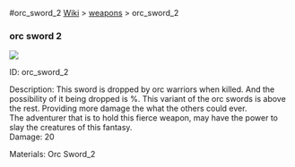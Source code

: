 #orc_sword_2
<a href="/wiki.html">Wiki</a> > <a href="/posts/wiki/weapons/index.html">weapons</a> > <a>orc_sword_2</a>
<div class="iteminfo">
<h3>orc sword 2</h3>
<img class="pixelimage" src="https://dragon-force-studio.com/images/EF_wiki/orc_sword_2.png">

<a class="iteminfoitem">ID: orc_sword_2</a></div>
Description:  This sword is dropped by orc warriors when killed.  And the possibility of it being dropped is %.
This variant of the orc swords is above the rest.  Providing more damage the what the others could ever.  
The adventurer that is to hold this fierce weapon, may have the power to slay the creatures of this fantasy.  
Damage:  20 

Materials: Orc Sword_2
